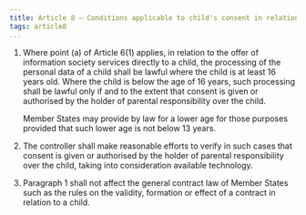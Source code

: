 ```yaml
---
title: Article 8 – Conditions applicable to child's consent in relation to information society services
tags: article8
...
```




1.  Where point (a) of Article 6(1) applies, in relation to the offer of information society services directly to a child, the processing of the personal data of a child shall be lawful where the child is at least 16 years old. Where the child is below the age of 16 years, such processing shall be lawful only if and to the extent that consent is given or authorised by the holder of parental responsibility over the child.

    Member States may provide by law for a lower age for those purposes provided that such lower age is not below 13 years.

2.  The controller shall make reasonable efforts to verify in such cases that consent is given or authorised by the holder of parental responsibility over the child, taking into consideration available technology.

3.  Paragraph 1 shall not affect the general contract law of Member States such as the rules on the validity, formation or effect of a contract in relation to a child.
